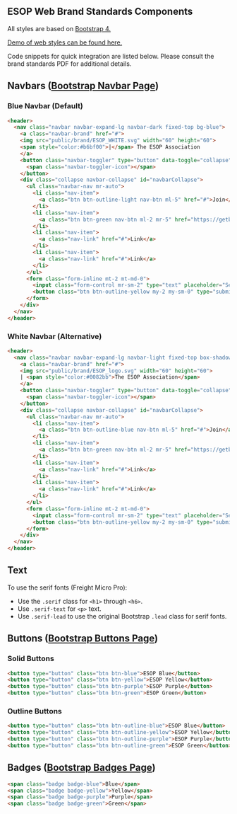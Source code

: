 ## ESOP Web Brand Standards Components

All styles are based on [Bootstrap 4.](https://getbootstrap.com)

[Demo of web styles can be found here.](https://tbiddy.github.io/esop-web-standards/)

Code snippets for quick integration are listed below. Please consult the brand standards PDF for additional details.

## Navbars ([Bootstrap Navbar Page](http://getbootstrap.com/docs/4.0/components/navbar/))

### Blue Navbar (Default)
```html
<header>
  <nav class="navbar navbar-expand-lg navbar-dark fixed-top bg-blue">
    <a class="navbar-brand" href="#">
    <img src="public/brand/ESOP_WHITE.svg" width="60" height="60">
    <span style="color:#b6bf00">|</span> The ESOP Association
    </a>
    <button class="navbar-toggler" type="button" data-toggle="collapse" data-target="#navbarCollapse" aria-controls="navbarCollapse" aria-expanded="false" aria-label="Toggle navigation">
      <span class="navbar-toggler-icon"></span>
    </button>
    <div class="collapse navbar-collapse" id="navbarCollapse">
      <ul class="navbar-nav mr-auto">
        <li class="nav-item">
          <a class="btn btn-outline-light nav-btn ml-5" href="#">Join</a>
        </li>
        <li class="nav-item">
          <a class="btn btn-green nav-btn ml-2 mr-5" href="https://getbootstrap.com/docs/4.0/examples/sign-in/">Log In</a>
        </li>
        <li class="nav-item">
          <a class="nav-link" href="#">Link</a>
        </li>
        <li class="nav-item">
          <a class="nav-link" href="#">Link</a>
        </li>
      </ul>
      <form class="form-inline mt-2 mt-md-0">
        <input class="form-control mr-sm-2" type="text" placeholder="Search" aria-label="Search">
        <button class="btn btn-outline-yellow my-2 my-sm-0" type="submit">Search</button>
      </form>
    </div>
  </nav>
</header>
```

### White Navbar (Alternative)
```html
<header>
  <nav class="navbar navbar-expand-lg navbar-light fixed-top box-shadow" style="background-color:#fff">
    <a class="navbar-brand" href="#">
    <img src="public/brand/ESOP_logo.svg" width="60" height="60">
    | <span style="color:#0082bb">The ESOP Association</span>
    </a>
    <button class="navbar-toggler" type="button" data-toggle="collapse" data-target="#navbarCollapse" aria-controls="navbarCollapse" aria-expanded="false" aria-label="Toggle navigation">
      <span class="navbar-toggler-icon"></span>
    </button>
    <div class="collapse navbar-collapse" id="navbarCollapse">
      <ul class="navbar-nav mr-auto">
        <li class="nav-item">
          <a class="btn btn-outline-blue nav-btn ml-5" href="#">Join</a>
        </li>
        <li class="nav-item">
          <a class="btn btn-green nav-btn ml-2 mr-5" href="https://getbootstrap.com/docs/4.0/examples/sign-in/">Log In</a>
        </li>
        <li class="nav-item">
          <a class="nav-link" href="#">Link</a>
        </li>
        <li class="nav-item">
          <a class="nav-link" href="#">Link</a>
        </li>
      </ul>
      <form class="form-inline mt-2 mt-md-0">
        <input class="form-control mr-sm-2" type="text" placeholder="Search" aria-label="Search" style="background-color:#f2f2f2">
        <button class="btn btn-outline-yellow my-2 my-sm-0" type="submit">Search</button>
      </form>
    </div>
  </nav>
</header>
```

## Text
To use the serif fonts (Freight Micro Pro):
* Use the `.serif` class for `<h1>` through `<h6>`.
* Use `.serif-text` for `<p>` text.
* Use `.serif-lead` to use the original Bootstrap `.lead` class for serif fonts.

## Buttons ([Bootstrap Buttons Page](http://getbootstrap.com/docs/4.0/components/buttons/))

### Solid Buttons
```html
<button type="button" class="btn btn-blue">ESOP Blue</button>
<button type="button" class="btn btn-yellow">ESOP Yellow</button>
<button type="button" class="btn btn-purple">ESOP Purple</button>
<button type="button" class="btn btn-green">ESOP Green</button>
```
### Outline Buttons
```html
<button type="button" class="btn btn-outline-blue">ESOP Blue</button>
<button type="button" class="btn btn-outline-yellow">ESOP Yellow</button>
<button type="button" class="btn btn-outline-purple">ESOP Purple</button>
<button type="button" class="btn btn-outline-green">ESOP Green</button>
```


## Badges ([Bootstrap Badges Page](http://getbootstrap.com/docs/4.0/components/badge/))

```html
<span class="badge badge-blue">Blue</span>
<span class="badge badge-yellow">Yellow</span>
<span class="badge badge-purple">Purple</span>
<span class="badge badge-green">Green</span>
```
